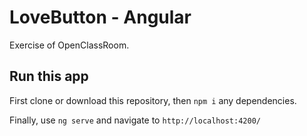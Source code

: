 # LoveButton - Angular

Exercise of OpenClassRoom.

## Run this app

First clone or download this repository, then `npm i` any dependencies.

Finally, use `ng serve` and navigate to `http://localhost:4200/`
